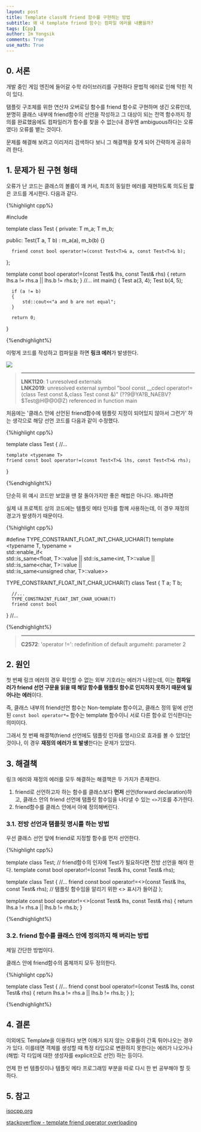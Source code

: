 ```yaml
---
layout: post
title: Template class에 friend 함수를 구현하는 방법
subtitle: 왜 내 template friend 함수는 컴파일 에러를 내뿜을까?
tags: [Cpp]
author: Im Yongsik
comments: True
use_math: True
---
```


## 0. 서론

개발 중인 게임 엔진에 들어갈 수학 라이브러리를 구현하다 문법적 에러로 인해 막힌 적이 있다.

탬플릿 구조체를 위한 연산자 오버로딩 함수를 friend 함수로 구현하며 생긴 오류인데, 분명히 클래스 내부에 friend함수의 선언을 작성하고 그 대상이 되는 전역 함수까지 정의를 완료했음에도 컴파일러가 함수를 찾을 수 없는(내 경우엔 ambiguous하다는 오류였다) 오류를 뱉는 것이다.

문제를 해결해 보려고 이리저리 검색하다 보니 그 해결책을 찾게 되어 간략하게 공유하려 한다.

## 1. 문제가 된 구현 형태

오류가 난 코드는 클래스의 볼륨이 꽤 커서, 최초의 동일한 에러를 재현하도록 의도된 짧은 코드를 게시한다. 다음과 같다.

{%highlight cpp%}

#include <iostream>

template <typename T>
class Test
{
private:
      T m_a;
      T m_b;
    
public:
      Test(T a, T b)
          : m_a(a), m_b(b)
      {}
    

      friend const bool operator!=(const Test<T>& a, const Test<T>& b);
};

template <typename T>
const bool operator!=(const Test<T>& lhs, const Test<T>& rhs)
{
      return lhs.a != rhs.a || lhs.b != rhs.b;
}
//...
int main()
{
      Test a(3, 4);
      Test b(4, 5);
    

      if (a != b)
      {
          std::cout<<"a and b are not equal";
      }
    
      return 0;
}

{%endhighlight%}

이렇게 코드를 작성하고 컴파일을 하면 **링크 에러**가 발생한다.

![]({{site.baseurl}}/assets/img/posts/2022-04-17/How-to-implement-friend-template-function/img01.jpg)

>--------------------------------------------------------------------------------------
>
>**LNK1120**: 1 unresolved externals  
>**LNK2019**:	unresolved external symbol "bool const __cdecl operator!=(class Test<int> const &,class Test<int> const &)" (??9@YA?B_NAEBV?$Test@H@@0@Z) referenced in function main

처음에는 '클래스 안에 선언된 friend함수에 탬플릿 지정이 되어있지 않아서 그런가' 하는 생각으로 해당 선언 코드를 다음과 같이 수정했다.

{%highlight cpp%}

template <typename T>
class Test
{
    //...
    

    template <typename T>
    friend const bool operator!=(const Test<T>& lhs, const Test<T>& rhs);
}

{%endhighlight%}

단순히 위 예시 코드만 보았을 땐 잘 돌아가지만 좋은 해법은 아니다. 왜냐하면 

실제 내 프로젝트 상의 코드에는 템플릿 메타 인자를 함께 사용하는데, 이 경우 재정의 경고가 발생하기 때문이다.

{%highlight cpp%}

#define TYPE_CONSTRAINT_FLOAT_INT_CHAR_UCHAR(T) template <typename T, typename =\
			std::enable_if<\
			std::is_same<float, T>::value || std::is_same<int, T>::value || std::is_same<char, T>::value ||\
			std::is_same<unsigned char, T>::value>>

TYPE_CONSTRAINT_FLOAT_INT_CHAR_UCHAR(T)
class Test
{
      T a;
      T b;
    

      //...
      TYPE_CONSTRAINT_FLOAT_INT_CHAR_UCHAR(T)
      friend const bool 

}
//...

{%endhighlight%}

>----------------
>
>**C2572**: 'operator !=': redefinition of default argumeht: parameter 2

## 2. 원인

첫 번째 링크 에러의 경우 확인할 수 없는 외부 기호라는 에러가 나왔는데, 이는 **컴파일러가 friend 선언 구문을 읽을 때 해당 함수를 탬플릿 함수로 인지하지 못하기 때문에 일어나는 에러**이다.

즉, 클래스 내부의 friend선언 함수는 Non-template 함수이고, 클래스 정의 밑에 선언된 `const bool operator*=` 함수는 template 함수이니 서로 다른 함수로 인식한다는 의미이다.

그래서 첫 번째 해결책(friend 선언에도 탬플릿 인자를 명시)으로 효과를 볼 수 있었던 것이나, 이 경우 **재정의 에러가 또 발생**한다는 문제가 있었다.

## 3. 해결책

링크 에러와 재정의 에러를 모두 해결하는 해결책은 두 가지가 존재한다.

1. friend로 선언하고자 하는 함수를 클래스보다 **먼저** 선언(forward declaration)하고, 클래스 안의 friend 선언에 탬플릿 함수임을 나타낼 수 있는 `<>`기호를 추가한다.
2. friend함수를 클래스 안에서 아예 정의해버린다.

### 3.1.  전방 선언과 탬플릿 명시를 하는 방법

우선 클래스 선언 앞에 friend로 지정할 함수를 먼저 선언한다.

{%highlight cpp%}

template <typename T> class Test;	// friend함수의 인자에 Test가 필요하다면 전방 선언을 해야 한다.
template <typename T> const bool operator!=(const Test<T>& lhs, const Test<T>& rhs);

template <typename T>
class Test
{
	  //...
	  friend const bool operator!=<>(const Test<T>& lhs, const Test<T>& rhs);	// 탬플릿 함수임을 알리기 위한 <> 표시가 들어감
};

template <typename T>
const bool operator!=<>(const Test<T>& lhs, const Test<T>& rhs)
{
	  return lhs.a != rhs.a || lhs.b != rhs.b;
}

{%endhighlight%}

### 3.2. friend 함수를 클래스 안에 정의까지 해 버리는 방법

제일 간단한 방법이다.

클래스 안에 friend함수의 몸체까지 모두 정의한다.

{%highlight cpp%}

template <typename T>
class Test
{
	  //...
	  friend const bool operator!=(const Test<T>& lhs, const Test<T>& rhs)
	  {
		return lhs.a != rhs.a || lhs.b != rhs.b;
	  }
};

{%endhighlight%}

## 4. 결론

이외에도 Template을 이용하다 보면 이해가 되지 않는 오류들이 간혹 튀어나오는 경우가 있다. 이를테면 객체를 생성할 때 특정 타입으로 변환하지 못한다는 에러가 나오거나(해법: 각 타입에 대한 생성자를 explicit으로 선언) 하는 등이다.

언제 한 번 템플릿이나 템플릿 메타 프로그래밍 부분을 따로 다시 한 번 공부해야 할 듯 하다.

## 5. 참고

[isocpp.org](https://isocpp.org/wiki/faq/templates#template-friends)

[stackoverflow - template friend operator overloading](https://stackoverflow.com/questions/3989678/c-template-friend-operator-overloading)